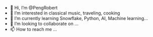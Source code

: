 - 👋 Hi, I’m @PengRobert
- 👀 I’m interested in classical music, traveling, cooking
- 🌱 I’m currently learning Snowflake, Python, AI, Machine learning...
- 💞️ I’m looking to collaborate on ...
- 📫 How to reach me ...

<!---
PengRobert/PengRobert is a ✨ special ✨ repository because its `README.md` (this file) appears on your GitHub profile.
You can click the Preview link to take a look at your changes.
--->
